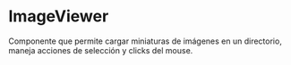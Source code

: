 ImageViewer
===========

Componente que permite cargar miniaturas de imágenes en un directorio, maneja acciones de selección y clicks del mouse.
